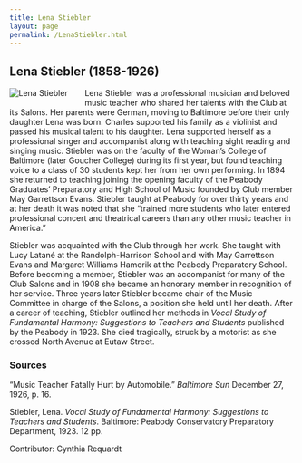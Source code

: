 ```yaml
---
title: Lena Stiebler
layout: page
permalink: /LenaStiebler.html
---
```

## Lena Stiebler (1858-1926)
<div style="float: left;padding-right: 30px;padding-bottom: 15px;"><img src="https://wlcb.github.io/archive/assets/img/LenaStiebler.jpg" alt="Lena Stiebler"></div>

Lena Stiebler was a professional musician and beloved music teacher who shared her talents with the Club at its Salons. Her parents were German, moving to Baltimore before their only daughter Lena was born. Charles supported his family as a violinist and passed his musical talent to his daughter. Lena supported herself as a professional singer and accompanist along with teaching sight reading and singing music. Stiebler was on the faculty of the Woman’s College of Baltimore (later Goucher College) during its first year, but found teaching voice to a class of 30 students kept her from her own performing. In 1894 she returned to teaching joining the opening faculty of the Peabody Graduates’ Preparatory and High School of Music founded by Club member May Garrettson Evans. Stiebler taught at Peabody for over thirty years and at her death it was noted that she “trained more students who later entered professional concert and theatrical careers than any other music teacher in America.” 

Stiebler was acquainted with the Club through her work. She taught with Lucy Latané at the Randolph-Harrison School and with May Garrettson Evans and Margaret Williams Hamerik at the Peabody Preparatory School. Before becoming a member, Stiebler was an accompanist for many of the Club Salons and in 1908 she became an honorary member in recognition of her service. Three years later Stiebler became chair of the Music Committee in charge of the Salons, a position she held until her death. After a career of teaching, Stiebler outlined her methods in *Vocal Study of Fundamental Harmony: Suggestions to Teachers and Students* published by the Peabody in 1923. She died tragically, struck by a motorist as she crossed North Avenue at Eutaw Street.

### Sources 

“Music Teacher Fatally Hurt by Automobile.” *Baltimore Sun* December 27, 1926, p. 16.

Stiebler, Lena. *Vocal Study of Fundamental Harmony: Suggestions to Teachers and Students*. Baltimore: Peabody Conservatory Preparatory Department, 1923. 12 pp.

Contributor: Cynthia Requardt